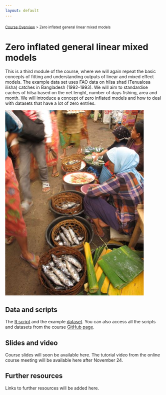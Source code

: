 ```yaml
---
layout: default
---
```


<sub>[Course Overview](index.md) \> Zero inflated general linear mixed models</sub>

# Zero inflated general linear mixed models

This is a third module of the course, where we will again repeat the basic concepts of fitting and understanding outputs of linear and mixed effect models. The example data set uses FAO data on hilsa shad (Tenualosa ilisha) catches in Bangladesh (1992-1993). We will aim to standardise caches of hilsa based on the net lenght, number of days fishing, area and month. We will introduce a concept of zero inflated models and how to deal with datasets that have a lot of zero entries.

![](./images/hilsha_S.jpg)

## Data and scripts

The [R script](Hilsha1.R) and the example [dataset](hilsha.csv). You can also access all the scripts and datasets from the course [GitHub page](https://github.com/fishsizeproject/CPUEcourse).

## Slides and video

Course slides will soon be available here. The tutorial video from the online course meeting will be available here after November 24.

## Further resources

Links to further resources will be added here.

<br/>
